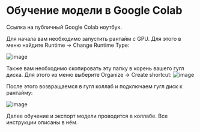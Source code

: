 # Обучение модели в Google Colab

Ссылка на публичный Google Colab ноутбук.

Для начала вам необходимо запустить рантайм с GPU. Для этого в меню найдите Runtime -> Change Runtime Type:

![image](https://github.com/user-attachments/assets/5cb6a6d3-5846-4080-a31f-bd11f6631474)

Также вам необходимо скопировать эту папку в корень вашего гугл диска. Для этого из меню выберите Organize -> Create shortcut:
![image](https://github.com/user-attachments/assets/be1ab888-cba4-4b4b-b235-6ee3892793c3)

После этого возвращаемся в гугл коллаб и подключаем гугл диск к рантайму:

![image](https://github.com/user-attachments/assets/0ab46ed2-0427-4582-8bcd-4ba006a7d081)

Далее обучение и экспорт модели проводится в коллабе. Все инструкции описаны в нём.
